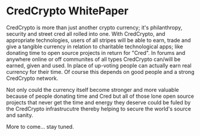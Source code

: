 # CredCrypto WhitePaper
CredCrypto is more than just another crypto currency; it's philanthropy, security and street cred all rolled into one. With CredCrypto, and appropriate technologies, users of all stripes will be able to earn, trade and give a tangible currency in relation to charitable technological apps; like donating time to open source projects in return for "Cred". In forums and anywhere online or off communites of all types CredCrypto can/will be earned, given and used. In place of up-voting people can actually earn real currency for their time. Of course this depends on good people and a strong CredCrypto network.

Not only could the currency itself become stronger and more valuable because of people donating time and Cred but all of those lone open source projects that never get the time and energy they deserve could be fuled by the CredCrypto infrastrucutre thereby helping to secure the world's source and sanity.

More to come... stay tuned.
